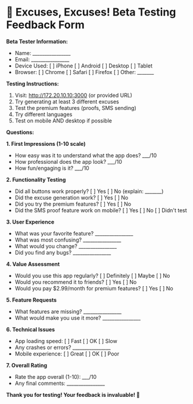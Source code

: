 # 🧪 Excuses, Excuses! Beta Testing Feedback Form

**Beta Tester Information:**
- Name: ________________
- Email: ________________  
- Device Used: [ ] iPhone [ ] Android [ ] Desktop [ ] Tablet
- Browser: [ ] Chrome [ ] Safari [ ] Firefox [ ] Other: _______

**Testing Instructions:**
1. Visit: http://172.20.10.10:3000 (or provided URL)
2. Try generating at least 3 different excuses
3. Test the premium features (proofs, SMS sending)
4. Try different languages
5. Test on mobile AND desktop if possible

**Questions:**

**1. First Impressions (1-10 scale)**
- How easy was it to understand what the app does? ___/10
- How professional does the app look? ___/10
- How fun/engaging is it? ___/10

**2. Functionality Testing**
- Did all buttons work properly? [ ] Yes [ ] No (explain: _______)
- Did the excuse generation work? [ ] Yes [ ] No
- Did you try the premium features? [ ] Yes [ ] No
- Did the SMS proof feature work on mobile? [ ] Yes [ ] No [ ] Didn't test

**3. User Experience**
- What was your favorite feature? ________________
- What was most confusing? ________________
- What would you change? ________________
- Did you find any bugs? ________________

**4. Value Assessment**
- Would you use this app regularly? [ ] Definitely [ ] Maybe [ ] No
- Would you recommend it to friends? [ ] Yes [ ] No
- Would you pay $2.99/month for premium features? [ ] Yes [ ] No

**5. Feature Requests**
- What features are missing? ________________
- What would make you use it more? ________________

**6. Technical Issues**
- App loading speed: [ ] Fast [ ] OK [ ] Slow
- Any crashes or errors? ________________
- Mobile experience: [ ] Great [ ] OK [ ] Poor

**7. Overall Rating**
- Rate the app overall (1-10): ___/10
- Any final comments: ________________

**Thank you for testing! Your feedback is invaluable! 🙏**